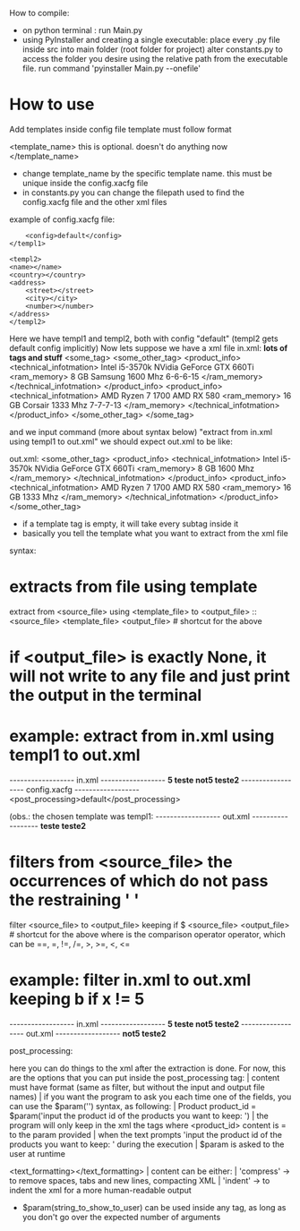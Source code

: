 How to compile:
- on python terminal : run Main.py
- using PyInstaller and creating a single executable:
    place every .py file inside src into main folder (root folder for project)
    alter constants.py to access the folder you desire using the relative path from the executable file.
    run command 'pyinstaller Main.py --onefile'

# How to use
Add templates inside config file
template must follow format

<template_name>
	<template>
		the xml pattern you want to extract here
	</template>
	<config>
		this is optional. doesn't do anything now		
	</config>
</template_name>

* change template_name by the specific template name. this must be unique inside the config.xacfg file
* in constants.py you can change the filepath used to find the config.xacfg file and the other xml files

example of config.xacfg file:

<config>
    <templ1>
        <template>
            <product_info>
                <technical_infotmation>
                    <cpu></cpu>
                    <gpu></gpu>
                    <ram_memory>
			<capacity></capacity>
			<frequency></frequency>
		    </ram_memory>
                </technical_infotmation>
            </product_info>
        </template>

        <config>default</config>
    </templ1>

    <templ2>
 	<name></name>
	<country></country>
	<address>
		<street></street>
		<city></city>
		<number></number>
	</address>
    </templ2>
</config>

Here we have templ1 and templ2, both with config "default" (templ2 gets default config implicitly)
Now lets suppose we have a xml file
in.xml:
<products>
    **lots of tags and stuff**
    <some_tag>
        <some_other_tag>
            <product_info>
                <technical_infotmation>
                    <cpu>
                        <manufacturer>Intel</manufacturer>
                        <model>i5-3570k</model>
                    </cpu>
                    <gpu>
                        <manufacturer>NVidia</manufacturer>
                        <model>GeForce GTX 660Ti</model>
                    </gpu>
                    <ram_memory>
                        <capacity>8 GB</capacity>
                        <manufacturer>Samsung</manufacturer>
                        <frequency>1600 Mhz</frequency>
                        <timing>6-6-6-15</timing>
                    </ram_memory>
                </technical_infotmation>
            </product_info>
            <product_info>
                <technical_infotmation>
                    <cpu>
                        <manufacturer>AMD</manufacturer>
                        <model>Ryzen 7 1700</model>
                    </cpu>
                    <gpu>
                        <manufacturer>AMD</manufacturer>
                        <model>RX 580</model>
                    </gpu>
                    <ram_memory>
                        <capacity>16 GB</capacity>
                        <manufacturer>Corsair</manufacturer>
                        <frequency>1333 Mhz</frequency>
                        <timing>7-7-7-13</timing>
                    </ram_memory>
                </technical_infotmation>
            </product_info>
        </some_other_tag>
    </some_tag>
</products>

and we input command (more about syntax below) "extract from in.xml using templ1 to out.xml"
we should expect out.xml to be like:

out.xml:
<some_other_tag>
    <product_info>
        <technical_infotmation>
            <cpu>
                <manufacturer>Intel</manufacturer>
                <model>i5-3570k</model>
            </cpu>
            <gpu>
                <manufacturer>NVidia</manufacturer>
                <model>GeForce GTX 660Ti</model>
            </gpu>
            <ram_memory>
                <capacity>8 GB</capacity>
                <frequency>1600 Mhz</frequency>
            </ram_memory>
        </technical_infotmation>
    </product_info>
    <product_info>
        <technical_infotmation>
            <cpu>
                <manufacturer>AMD</manufacturer>
                <model>Ryzen 7 1700</model>
            </cpu>
            <gpu>
                <manufacturer>AMD</manufacturer>
                <model>RX 580</model>
            </gpu>
            <ram_memory>
                <capacity>16 GB</capacity>
                <frequency>1333 Mhz</frequency>
            </ram_memory>
        </technical_infotmation>
    </product_info>
</some_other_tag>

* if a template tag is empty, it will take every subtag inside it
* basically you tell the template what you want to extract from the xml file

syntax:

# extracts from file using template
extract from <source_file> using <template_file> to <output_file>
:: <source_file> <template_file> <output_file>  # shortcut for the above
# if <output_file> is exactly None, it will not write to any file and just print the output in the terminal
# example: extract from in.xml using templ1 to out.xml
------------------ in.xml ------------------
<root>
    <b>
        <x>5</x>
        <y>teste</y>
    </b>
    <b>
        <x>not5</x>
        <y>teste2</y>
    </b>
</root>
------------------ config.xacfg ------------------
<config>
    <templ1>
        <template>
            <b>
                <y></y>
            </b>
        </template>
        <post_processing>default</post_processing>
    </templ1>
    <templ2>
        <template>
            <tag>another template here</tag>
        </template>
    </templ2>
</config>

(obs.: the chosen template was templ1:
            <b>
                <y></y>
            </b>
------------------ out.xml ------------------
<root>
    <b>
        <y>teste</y>
    </b>
    <b>
        <y>teste2</y>
    </b>
</root>

# filters from <source_file> the occurrences of <candidate> which do not pass the restraining '<field> <comp> <value>'
filter <source_file> to <output_file> keeping <candidate> if <field> <comp> <value>
$ <source_file> <output_file> <candidate> <field> <comp> <value>  # shortcut for the above
    where
        <comp> is the comparison operator operator, which can be ==, =, !=, /=, >, >=, <, <=
# example: filter in.xml to out.xml keeping b if x != 5
------------------ in.xml ------------------
<root>
    <b>
        <x>5</x>
        <y>teste</y>
    </b>
    <b>
        <x>not5</x>
        <y>teste2</y>
    </b>
</root>
------------------ out.xml ------------------
<root>
    <b>
        <x>not5</x>
        <y>teste2</y>
    </b>
</root>

post_processing:

here you can do things to the xml after the extraction is done. For now, this are the options that you can put inside the post_processing tag:
<filter></filter> | content must have format <candidate> <field> <comp> <value> (same as filter, but without the input and output file names)
                  | if you want the program to ask you each time one of the fields, you can use the $param('') syntax, as following:
                  | Product product_id = $param('input the product id of the products you want to keep: ')
                  | the program will only keep in the xml the tags <Product> where <product_id> content is = to the param provided
                  | when the text prompts 'input the product id of the products you want to keep: ' during the execution
                  | $param is asked to the user at runtime

<text_formatting></text_formatting> | content can be either:
                                    |   'compress' -> to remove spaces, tabs and new lines, compacting XML
                                    |   'indent'   -> to indent the xml for a more human-readable output

* $param(string_to_show_to_user) can be used inside any tag, as long as you don't go over the expected number of arguments
